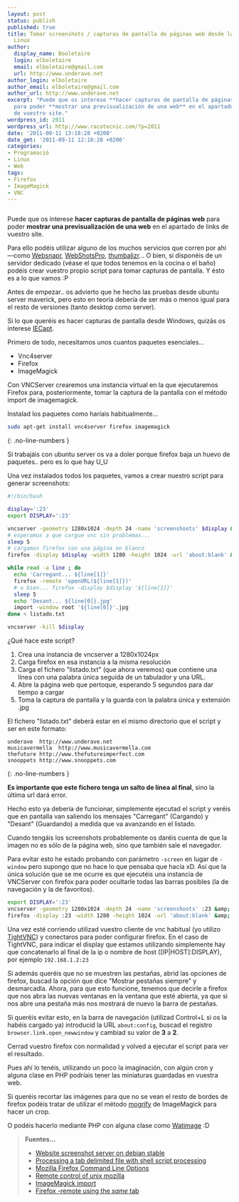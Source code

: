 ```yaml
---
layout: post
status: publish
published: true
title: Tomar screenshots / capturas de pantalla de páginas web desde la consola de
  Linux
author:
  display_name: Booletaire
  login: elboletaire
  email: elboletaire@gmail.com
  url: http://www.underave.net
author_login: elboletaire
author_email: elboletaire@gmail.com
author_url: http://www.underave.net
excerpt: "Puede que os interese **hacer capturas de pantalla de páginas web**
  para poder **mostrar una previsualización de una web** en el apartado de links
  de vuestro site."
wordpress_id: 2011
wordpress_url: http://www.racotecnic.com/?p=2011
date: '2011-09-11 13:18:28 +0200'
date_gmt: '2011-09-11 12:18:28 +0200'
categories:
- Programació
- Linux
- Web
tags:
- Firefox
- ImageMagick
- VNC
---
```


<a href="{{ site.url }}/uploads/2011/09/prova2.jpg">
  <img title="prova2" src="{{ site.url }}/uploads/2011/09/prova2-150x150.jpg" alt="" />
</a>

Puede que os interese **hacer capturas de pantalla de páginas web** para poder **mostrar una previsualización de una web** en el apartado de links de vuestro site.

Para ello podéis utilizar alguno de los muchos servicios que corren por ahí —como <a href="http://www.websnapr.com/" rel="external nofollow">Websnapr</a>, <a href="http://www.webshotspro.com/" rel="external nofollow">WebShotsPro</a>, <a href="http://www.thumbalizr.com/" rel="external nofollow">thumbalizr</a>... O bien, si disponéis de un servidor dedicado (véase el que todos tenemos en la cocina o el baño) podéis crear vuestro propio script para tomar capturas de pantalla. Y ésto es a lo que vamos :P

Antes de empezar.. os advierto que he hecho las pruebas desde ubuntu server maverick, pero esto en teoría debería de ser más o menos igual para el resto de versiones (tanto desktop como server).

Si lo que queréis es hacer capturas de pantalla desde Windows, quizás os interese <a href="http://iecapt.sourceforge.net/" target="_blank">IECapt</a>.

Primero de todo, necesitamos unos cuantos paquetes esenciales...

<ul>
  <li>Vnc4server</li>
  <li>Firefox</li>
  <li>ImageMagick</li>
</ul>

Con VNCServer crearemos una instancia virtual en la que ejecutaremos Firefox para, posteriormente, tomar la captura de la pantalla con el método import de imagemagick.

Instalad los paquetes como haríais habitualmente...

~~~bash
sudo apt-get install vnc4server firefox imagemagick
~~~
{: .no-line-numbers }

<a id="more"></a><a id="more-2011"></a>

Si trabajáis con ubuntu server os va a doler porque firefox baja un huevo de paquetes.. pero es lo que hay U_U

Una vez instalados todos los paquetes, vamos a crear nuestro script para generar screenshots:

~~~bash
#!/bin/bash

display=':23'
export DISPLAY=':23'

vncserver -geometry 1280x1024 -depth 24 -name 'screenshoots' $display &amp;
# esperamos a que cargue vnc sin problemas...
sleep 5
# cargamos firefox con una página en blanco
firefox -display $display -width 1280 -height 1024 -url 'about:blank' &amp;

while read -a line ; do
  echo 'Carregant... ${line[1]}'
  firefox -remote 'openURL(${line[1]})'
  # o bien... firefox -display $display '${line[1]}'
  sleep 5
  echo 'Desant... ${line[0]}.jpg'
  import -window root '${line[0]}'.jpg
done < listado.txt

vncserver -kill $display
~~~

¿Qué hace este script?

<ol>
  <li>Crea una instancia de vncserver a 1280x1024px</li>
  <li>Carga firefox en esa instancia a la misma resolución</li>
  <li>Carga el fichero "listado.txt" (que ahora veremos) que contiene una línea con una palabra única seguida de un tabulador y una URL.</li>
  <li>Abre la página web que pertoque, esperando 5 segundos para dar tiempo a cargar</li>
  <li>Toma la captura de pantalla y la guarda con la palabra única y extensión .jpg</li>
</ol>

El fichero "listado.txt" deberá estar en el mismo directorio que el script y ser en este formato:

    underave  http://www.underave.net
    musicavermella  http://www.musicavermella.com
    thefuture http://www.thefutureimperfect.com
    snooppets http://www.snooppets.com
{: .no-line-numbers }

**Es importante que este fichero tenga un salto de línea al final**, sino la última url dará error.

Hecho esto ya debería de funcionar, simplemente ejecutad el script y veréis que en pantalla van saliendo los mensajes "Carregant" (Cargando) y "Desant" (Guardando) a medida que va avanzando en el listado.

Cuando tengáis los screenshots probablemente os daréis cuenta de que la imagen no es sólo de la página web, sino que también sale el navegador.

Para evitar esto he estado probando con parámetro `-screen` en lugar de `-window` pero supongo que no hace lo que pensaba que hacía xD. Así que la única solución que se me ocurre es que ejecutéis una instancia de VNCServer con firefox para poder ocultarle todas las barras posibles (la de navegación y la de favoritos).

~~~bash
export DISPLAY=':23'
vncserver -geometry 1280x1024 -depth 24 -name 'screenshoots' :23 &amp;
firefox -display :23 -width 1280 -height 1024 -url 'about:blank' &amp;
~~~

Una vez esté corriendo utilizad vuestro cliente de vnc habitual (yo utilizo <a href="http://www.tightvnc.com/" rel="nofollow external">TightVNC</a>) y conectaros para poder configurar firefox. En el caso de TightVNC, para indicar el display que estamos utilizando simplemente hay que concatenarlo al final de la ip o nombre de host ([IP\|HOST]:DISPLAY), por ejemplo `192.168.1.2:23`

Si además queréis que no se muestren las pestañas, abrid las opciones de firefox, buscad la opción que dice "Mostrar pestañas siempre" y desmarcadla. Ahora, para que esto funcione, tenemos que decirle a firefox que nos abra las nuevas ventanas en la ventana que esté abierta, ya que si nos abre una pestaña más nos mostrará de nuevo la barra de pestañas.

Si queréis evitar esto, en la barra de navegación (utilizad Control+L si os la habéis cargado ya) introducid la URL `about:config`, buscad el registro `browser.link.open_newwindow` y cambiad su valor de **3** a **2**.

Cerrad vuestro firefox con normalidad y volved a ejecutar el script para ver el resultado.

Pues ahí lo tenéis, utilizando un poco la imaginación, con algún cron y alguna clase en PHP podríais tener las miniaturas guardadas en vuestra web.

Si queréis recortar las imágenes para que no se vean el resto de bordes de firefox podéis tratar de utilizar el método <a href="http://www.imagemagick.org/script/mogrify.php?ImageMagick=th1vkjq027vromjp62lk806r03" rel="nofollow external">mogrify</a> de ImageMagick para hacer un crop.

O podéis hacerlo mediante PHP con alguna clase como <a title="Clase PHP para tratar imágenes (rotar, redimensionar, añadir marcas de agua..)" href="http://www.racotecnic.com/2011/04/clase-php-para-tratar-imagenes-rotar-redimensionar-anadir-marcas-de-agua/">Watimage</a> :D

> **Fuentes...**
>
> - <a href="http://www.debian-administration.org/article/413/website_screenshot_server_on_debian_stable" rel="external nofollow">Website screenshot server on debian stable</a>
> - <a href="http://stackoverflow.com/questions/2781000/processing-a-tab-delimited-file-with-shell-script-processing/2787573#2787573" rel="external nofollow">Processing a tab delimited file with shell script processing</a>
> - <a href="https://developer.mozilla.org/en/Command_Line_Options#-ProfileManager" rel="external nofollow">Mozilla Firefox Command Line Options</a>
> - <a href="http://www-archive.mozilla.org/unix/remote.html" rel="external nofollow">Remote control of unix mozilla</a>
> - <a href="http://www.imagemagick.org/www/import.html" rel="external nofollow">ImageMagick import</a>
> - <a href="http://forums.mozillazine.org/viewtopic.php?f=38&amp;t=1648545" rel="external nofollow">Firefox -remote using the *same* tab</a>
